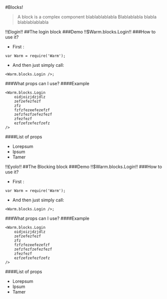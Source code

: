 #Blocks!
> A block is a complex component blablablablabla
> Blablablabla blabla blablablablabla


!!£login!!
##The login block
###Demo
!!$Warm.blocks.Login!!
###How to use it?
- First :
```
var Warm = require('Warm');
```

- And then just simply call:
```
<Warm.blocks.Login />;
```

###What props can I use?
####Example
```
<Warm.blocks.Login
	oidjoizjdzjdlz
	zefzefezfezf
	zfz
	fzfzfezeefezefzf
	zefzfezfzefezfezf
	zfezfezf
	ezfzefzefezfzefz
/>
```
####List of props
- Lorepsum
- Ipsum
- Tamer

!!£yolo!!
##The Blocking block
###Demo
!!$Warm.blocks.Login!!
###How to use it?
- First :
```
var Warm = require('Warm');
```

- And then just simply call:
```
<Warm.blocks.Login />;
```

###What props can I use?
####Example
```
<Warm.blocks.Login
	oidjoizjdzjdlz
	zefzefezfezf
	zfz
	fzfzfezeefezefzf
	zefzfezfzefezfezf
	zfezfezf
	ezfzefzefezfzefz
/>
```
####List of props
- Lorepsum
- Ipsum
- Tamer
